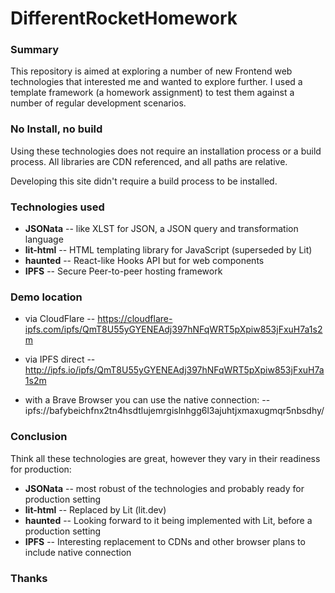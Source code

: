 # DifferentRocketHomework

### Summary
This repository is aimed at exploring a number of new Frontend web technologies that interested me and wanted to explore further. I used a template framework (a homework assignment) to test them against a number of regular development scenarios.

### No Install, no build
Using these technologies does not require an installation process or a build process. All libraries are CDN referenced, and all paths are relative. 

Developing this site didn't require a build process to be installed. 

### Technologies used
- **JSONata** -- like XLST for JSON, a JSON query and transformation language
- **lit-html** -- HTML templating library for JavaScript (superseded by Lit)
- **haunted** -- React-like Hooks API but for web components
- **IPFS** -- Secure Peer-to-peer hosting framework

### Demo location
- via CloudFlare
-- https://cloudflare-ipfs.com/ipfs/QmT8U55yGYENEAdj397hNFqWRT5pXpiw853jFxuH7a1s2m
- via IPFS direct
-- http://ipfs.io/ipfs/QmT8U55yGYENEAdj397hNFqWRT5pXpiw853jFxuH7a1s2m

- with a Brave Browser you can use the native connection:
-- ipfs://bafybeichfnx2tn4hsdtlujemrgislnhgg6l3ajuhtjxmaxugmqr5nbsdhy/

### Conclusion
Think all these technologies are great, however they vary in their readiness for production:
- **JSONata** -- most robust of the technologies and probably ready for production setting
- **lit-html** -- Replaced by Lit (lit.dev)
- **haunted** -- Looking forward to it being implemented with Lit, before a production setting
- **IPFS** -- Interesting replacement to CDNs and other browser plans to include native connection

### Thanks